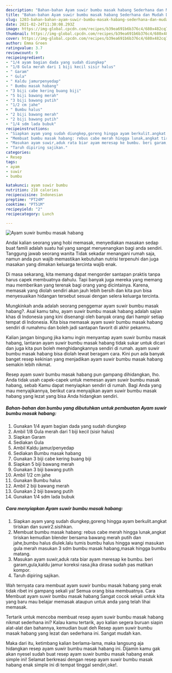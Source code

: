 ```yaml
---
description: "Bahan-bahan Ayam suwir bumbu masak habang Sederhana dan Mudah Dibuat"
title: "Bahan-bahan Ayam suwir bumbu masak habang Sederhana dan Mudah Dibuat"
slug: 1203-bahan-bahan-ayam-suwir-bumbu-masak-habang-sederhana-dan-mudah-dibuat
date: 2021-02-24T11:30:08.293Z
image: https://img-global.cpcdn.com/recipes/b39ea691b6b376c4/680x482cq70/ayam-suwir-bumbu-masak-habang-foto-resep-utama.jpg
thumbnail: https://img-global.cpcdn.com/recipes/b39ea691b6b376c4/680x482cq70/ayam-suwir-bumbu-masak-habang-foto-resep-utama.jpg
cover: https://img-global.cpcdn.com/recipes/b39ea691b6b376c4/680x482cq70/ayam-suwir-bumbu-masak-habang-foto-resep-utama.jpg
author: Emma Green
ratingvalue: 3.7
reviewcount: 9
recipeingredient:
- "1/4 ayam bagian dada yang sudah diungkep"
- "1/8 Gula merah dari 1 biji kecil sisir halus"
- " Garam"
- " Gula"
- " Kaldu jamurpenyedap"
- " Bumbu masak habang"
- "3 biji cabe kering buang biji"
- "5 biji bawang merah"
- "3 biji bawang putih"
- "1/2 cm jahe"
- " Bumbu halus"
- "2 biji bawang merah"
- "2 biji bawang putih"
- "1/4 sdm lada bubuk"
recipeinstructions:
- "Siapkan ayam yang sudah diungkep,goreng hingga ayam berkulit.angkat tiriskan dan suwir2.sisihkan."
- "Membuat bumbu masak habang: rebus cabe merah hingga lunak,angkat tiriskan kemudian blender bersama bawang merah putih dan jahe,bumbu halus diulek.lalu tumis bumbu halus hingga wangi masukan gula merah masukan 3 sdm bumbu masak habang,masak hingga bumbu matang."
- "Masukan ayam suwir,aduk rata biar ayam meresap ke bumbu. beri garam,gula,kaldu jamur koreksi rasa.jika dirasa sudah pas matikan kompor."
- "Taruh dipiring sajikan."
categories:
- Resep
tags:
- ayam
- suwir
- bumbu

katakunci: ayam suwir bumbu 
nutrition: 218 calories
recipecuisine: Indonesian
preptime: "PT24M"
cooktime: "PT51M"
recipeyield: "2"
recipecategory: Lunch

---
```



![Ayam suwir bumbu masak habang](https://img-global.cpcdn.com/recipes/b39ea691b6b376c4/680x482cq70/ayam-suwir-bumbu-masak-habang-foto-resep-utama.jpg)

Andai kalian seorang yang hobi memasak, menyediakan masakan sedap buat famili adalah suatu hal yang sangat menyenangkan bagi anda sendiri. Tanggung jawab seorang  wanita Tidak sekadar menangani rumah saja, namun anda pun wajib memastikan kebutuhan nutrisi terpenuhi dan juga masakan yang dimakan keluarga tercinta wajib enak.

Di masa  sekarang, kita memang dapat mengorder santapan praktis tanpa harus capek membuatnya dahulu. Tapi banyak juga mereka yang memang mau memberikan yang terenak bagi orang yang dicintainya. Karena, memasak yang diolah sendiri akan jauh lebih bersih dan kita pun bisa menyesuaikan hidangan tersebut sesuai dengan selera keluarga tercinta. 



Mungkinkah anda adalah seorang penggemar ayam suwir bumbu masak habang?. Asal kamu tahu, ayam suwir bumbu masak habang adalah sajian khas di Indonesia yang kini disenangi oleh banyak orang dari hampir setiap tempat di Indonesia. Kita bisa memasak ayam suwir bumbu masak habang sendiri di rumahmu dan boleh jadi santapan favorit di akhir pekanmu.

Kalian jangan bingung jika kamu ingin menyantap ayam suwir bumbu masak habang, lantaran ayam suwir bumbu masak habang tidak sukar untuk dicari dan juga kita pun boleh menghidangkannya sendiri di rumah. ayam suwir bumbu masak habang bisa diolah lewat beragam cara. Kini pun ada banyak banget resep kekinian yang menjadikan ayam suwir bumbu masak habang semakin lebih nikmat.

Resep ayam suwir bumbu masak habang pun gampang dihidangkan, lho. Anda tidak usah capek-capek untuk memesan ayam suwir bumbu masak habang, sebab Kamu dapat menyiapkan sendiri di rumah. Bagi Anda yang mau menyajikannya, berikut cara menyajikan ayam suwir bumbu masak habang yang lezat yang bisa Anda hidangkan sendiri.

<!--inarticleads1-->

##### Bahan-bahan dan bumbu yang dibutuhkan untuk pembuatan Ayam suwir bumbu masak habang:

1. Gunakan 1/4 ayam bagian dada yang sudah diungkep
1. Ambil 1/8 Gula merah dari 1 biji kecil (sisir halus)
1. Siapkan  Garam
1. Sediakan  Gula
1. Ambil  Kaldu jamur/penyedap
1. Sediakan  Bumbu masak habang
1. Gunakan 3 biji cabe kering buang biji
1. Siapkan 5 biji bawang merah
1. Gunakan 3 biji bawang putih
1. Ambil 1/2 cm jahe
1. Gunakan  Bumbu halus
1. Ambil 2 biji bawang merah
1. Gunakan 2 biji bawang putih
1. Gunakan 1/4 sdm lada bubuk




<!--inarticleads2-->

##### Cara menyiapkan Ayam suwir bumbu masak habang:

1. Siapkan ayam yang sudah diungkep,goreng hingga ayam berkulit.angkat tiriskan dan suwir2.sisihkan.
1. Membuat bumbu masak habang: rebus cabe merah hingga lunak,angkat tiriskan kemudian blender bersama bawang merah putih dan jahe,bumbu halus diulek.lalu tumis bumbu halus hingga wangi masukan gula merah masukan 3 sdm bumbu masak habang,masak hingga bumbu matang.
1. Masukan ayam suwir,aduk rata biar ayam meresap ke bumbu. beri garam,gula,kaldu jamur koreksi rasa.jika dirasa sudah pas matikan kompor.
1. Taruh dipiring sajikan.




Wah ternyata cara membuat ayam suwir bumbu masak habang yang enak tidak ribet ini gampang sekali ya! Semua orang bisa membuatnya. Cara Membuat ayam suwir bumbu masak habang Sangat cocok sekali untuk kita yang baru mau belajar memasak ataupun untuk anda yang telah lihai memasak.

Tertarik untuk mencoba membuat resep ayam suwir bumbu masak habang nikmat sederhana ini? Kalau kamu tertarik, ayo kalian segera buruan siapin alat-alat dan bahannya, kemudian buat deh Resep ayam suwir bumbu masak habang yang lezat dan sederhana ini. Sangat mudah kan. 

Maka dari itu, ketimbang kalian berlama-lama, maka langsung aja hidangkan resep ayam suwir bumbu masak habang ini. Dijamin kamu gak akan nyesel sudah buat resep ayam suwir bumbu masak habang enak simple ini! Selamat berkreasi dengan resep ayam suwir bumbu masak habang enak simple ini di tempat tinggal sendiri,oke!.


